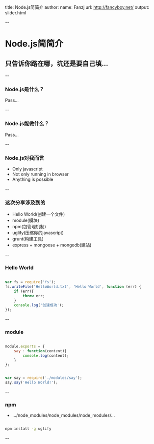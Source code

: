 title: Node.js简简介
author:
  name: Fanzj
  url: http://fancyboy.net/
output: slider.html

--

# Node.js简简介
## 只告诉你路在哪，坑还是要自己填...

--

### Node.js是什么？

Pass...

--

### Node.js能做什么？

Pass...

--
### Node.js对我而言

* Only javascript
* Not only running in browser
* Anything is possible

--

### 这次分享涉及到的

* Hello World(创建一个文件)
* module(模块)
* npm(包管理机制)
* uglify(压缩你的javascript)
* grunt(构建工具)
* express + mongoose + mongodb(建站)

--

### Hello World

```js

var fs = require('fs');
fs.writeFile('HelloWorld.txt', 'Hello World', function (err) {
    if (err){
        throw err;
    }
    console.log('创建成功');
});

```
--
### module

```js

module.exports = {
    say : function(content){
        console.log(content);
    }
};

```

```js

var say = require('./modules/say');
say.say('Hello World!');

```
--

### npm

* .../node_modules/node_modules/node_modules/... 

```cmd

npm install -g uglify

```
--